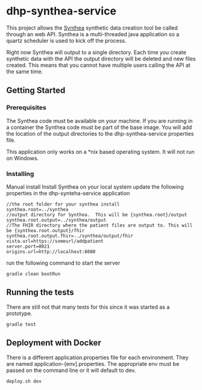 # dhp-synthea-service

This project allows the [Synthea](https://github.com/synthetichealth/synthea "Synthea's GitHub") synthetic data creation
 tool be called through an web API.  Synthea is a multi-threaded java application so a quartz scheduler is used
  to kick off the process.

Right now Synthea will output to a single directory.  Each time you create synthetic data with the API the output
directory will be deleted and new files created.  This means that you cannot have multiple users calling the API at the
same time.

## Getting Started



### Prerequisites

The Synthea code must be available on your machine. If you are running in a container the Synthea code must be part of
the base image.
You will add the location of the output directories to the dhp-synthea-service properties file.

This application only works on a *nix based operating system.  It will not run on Windows.

### Installing

Manual install
Install Synthea on your local system
update the following properties in the dhp-synteha-service application

```
//the root folder for your synthea install
synthea.root=../synthea
//output directory for Synthea.  This will be {synthea.root}/output
synthea.root.output=../synthea/output
//The FHIR directory where the patient files are output to. This will be {synthea.root.output}/fhir
synthea.root.output.fhir=../synthea/output/fhir
vista.url=https://someurl/addpatient
server.port=8021
origins.url=http://localhost:8080
```

run the following command to start the server
```
gradle clean bootRun
```

## Running the tests

There are still not that many tests for this since it was started as a prototype.

```
gradle test
```

## Deployment with Docker

There is a different application.properties file for each environment.  They are named application-{env].properties.
The appropriate env must be passed on the command line or it will default to dev.

```
deploy.sh dev
```

